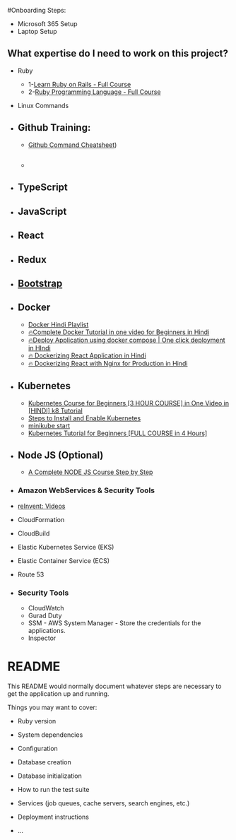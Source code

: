 #Onboarding Steps: 
  * Microsoft 365 Setup
  * Laptop Setup

## What expertise do I need to work on this project? 

* Ruby
  *  1-[Learn Ruby on Rails - Full Course](https://www.youtube.com/watch?v=fmyvWz5TUWg&t=5925s)
  *  2-[Ruby Programming Language - Full Course](https://www.youtube.com/watch?v=t_ispmWmdjY)
* Linux Commands
* ## Github Training:
   *  [Github Command Cheatsheet](https://education.github.com/git-cheat-sheet-education.pdf))
   *  ## 
* ## TypeScript
* ## JavaScript
* ## React
* ## Redux
* ## [Bootstrap](https://react-bootstrap.netlify.app/docs/getting-started/introduction) 

* ## Docker
    * [Docker Hindi Playlist](https://www.youtube.com/playlist?list=PL0zysOflRCekdY4189QaG0YkxJ6yDaP1F)
    * [🔥Complete Docker Tutorial in one video for Beginners in Hindi](https://www.youtube.com/watch?v=X3Wtjwu0vBI&list=PL0zysOflRCekdY4189QaG0YkxJ6yDaP1F&index=2)
    * [🔥Deploy Application using docker compose | One click deployment in HIndi](https://www.youtube.com/watch?v=tdxfbxe6r4I&list=PL0zysOflRCekdY4189QaG0YkxJ6yDaP1F&index=3)
    * [🔥 Dockerizing React Application in Hindi](https://www.youtube.com/watch?v=Dlbx15qU9zE&list=PL0zysOflRCekdY4189QaG0YkxJ6yDaP1F&index=4)
    * [🔥 Dockerizing React with Nginx for Production in Hindi](https://www.youtube.com/watch?v=WOeSkyM9mRY&list=PL0zysOflRCekdY4189QaG0YkxJ6yDaP1F&index=5&t=426s)

* ## Kubernetes
  * [Kubernetes Course for Beginners [3 HOUR COURSE] in One Video in [HINDI] k8 Tutorial](https://www.youtube.com/watch?v=rBeyHDKLVqM)
  * [Steps to Install and Enable Kubernetes](https://kubernetes.io/docs/tasks/tools/install-kubectl-macos/)
  * [minikube start](https://minikube.sigs.k8s.io/docs/start/)
  * [Kubernetes Tutorial for Beginners [FULL COURSE in 4 Hours]](https://youtu.be/X48VuDVv0do?si=-dQit0qXd89Xazcy)

* ## Node JS (Optional)
  * [A Complete NODE JS Course Step by Step](https://www.youtube.com/playlist?list=PL1BztTYDF-QPdTvgsjf8HOwO4ZVl_LhxS)

* ### Amazon WebServices & Security Tools
* [reInvent: Videos](https://www.youtube.com/playlist?list=PL2yQDdvlhXf_kZMl0XZYqWfysycSXCJx8)
* CloudFormation
* CloudBuild
* Elastic Kubernetes Service (EKS)
* Elastic Container Service (ECS)
* Route 53
* ### Security Tools
  * CloudWatch
  * Gurad Duty
  * SSM - AWS System Manager - Store the credentials for the applications. 
  * Inspector 

# README
This README would normally document whatever steps are necessary to get the
application up and running.

Things you may want to cover:

* Ruby version
* System dependencies
* Configuration
* Database creation
* Database initialization
* How to run the test suite

* Services (job queues, cache servers, search engines, etc.)

* Deployment instructions

* ...
